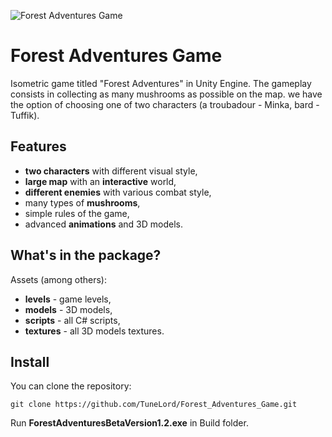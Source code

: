 ![Forest Adventures Game](https://github.com/TuneLord/Forest_Adventures_Game/blob/master/Assets/Textures/LogoMain.png)

# Forest Adventures Game
Isometric game titled "Forest Adventures" in Unity Engine. The gameplay consists in collecting as many mushrooms as possible on the map. we have the option of choosing one of two characters (a troubadour - Minka, bard - Tuffik).

## Features
* **two characters** with different visual style, 
* **large map** with an **interactive** world, 
* **different enemies** with various combat style, 
* many types of **mushrooms**, 
* simple rules of the game, 
* advanced **animations** and 3D models.

## What's in the package?
Assets (among others):
* **levels** - game levels,
* **models** - 3D models,
* **scripts** - all C# scripts,
* **textures** - all 3D models textures. 

## Install
You can clone the repository:

`git clone https://github.com/TuneLord/Forest_Adventures_Game.git`

Run **ForestAdventuresBetaVersion1.2.exe** in Build folder.
